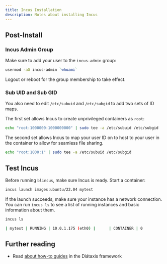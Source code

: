 ```yaml
---
title: Incus Installation
description: Notes about installing Incus
---
```


## Post-Install

### Incus Admin Group

Make sure to add your user to the `incus-admin` group:

```bash
usermod -aG incus-admin `whoami`
```

Logout or reboot for the group membership to take effect.

### Sub UID and Sub GID

You also need to edit `/etc/subuid` and `/etc/subgid` to add two sets of ID maps.

The first set allows Incus to create unprivileged containers as `root`:

```bash
echo "root:1000000:1000000000" | sudo tee -a /etc/subuid /etc/subgid
```

The second set allows Incus to map your user ID on to host to your user in the container to allow for seamless file sharing.

```bash
echo "root:1000:1" | sudo tee -a /etc/subuid /etc/subgid
```

## Test Incus

Before running `blincus`, make sure Incus is ready. Start a container:

```bash
incus launch images:ubuntu/22.04 mytest 
```

If the launch succeeds, make sure your instance has a network connection. You can run `incus ls` to see a list of running instances and basic information about them.

```bash
incus ls

| mytest | RUNNING | 10.0.1.175 (eth0) |      | CONTAINER | 0         |
```

## Further reading

- Read [about how-to guides](https://diataxis.fr/how-to-guides/) in the Diátaxis framework
